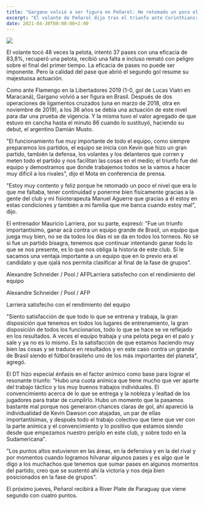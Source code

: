```yaml
---
title: "Gargano volvió a ser figura en Peñarol: He retomado un poco el nivel"
excerpt: "El volante de Peñarol dijo tras el triunfo ante Corinthians: Me faltaba tener continuidad y ponerme bien físicamente; Larriera destacó el factor anímico del grupo y la individualidad de Kevin Dawson"
date: 2021-04-30T00:00:00+2:00
---
```



<img src="https://media.cdnp.elobservador.com.uy/042021/1619742421484/f801a7cf9ebc529c1e993075cdf0b40931faaab9.jpg?&amp;cw=600&amp;ch=365">


El volante tocó 48 veces la pelota, intentó 37 pases con una eficacia de 83,8%, recuperó una pelota, recibió una falta e incluso remató con peligro sobre el final del primer tiempo. La eficacia de pases no puede ser imponente. Pero la calidad del pase que abrió el segundo gol resume su majestuosa actuación.


Como ante Flamengo en la Libertadores 2019 (1-0, gol de Lucas Viatri en Maracaná), Gargano volvió a ser figura en Brasil. Después de dos operaciones de ligamentos cruzados (una en marzo de 2018, otra en noviembre de 2019), a los 36 años se debía una actuación de este nivel para dar una prueba de vigencia. Y la misma tuvo el valor agregado de que estuvo en cancha hasta el minuto 86 cuando lo sustituyó, haciendo su debut, el argentino Damián Musto.


"El funcionamiento fue muy importante de todo el equipo, como siempre preparamos los partidos, el equipo se inicia con Kevin que hizo un gran partido, también la defensa, los volantes y los delanteros que corren y meten todo el partido y nos facilitan las cosas en el medio; el triunfo fue del equipo y demostramos que donde trabajemos todos se la vamos a hacer muy difícil a los rivales", dijo el Mota en conferencia de prensa.


"Estoy muy contento y feliz porque he retomado un poco el nivel que era lo que me faltaba, tener continuidad y ponerme bien físicamente gracias a la gente del club y mi fisioterapeuta Manuel Aguerre que gracias a él estoy en estas condiciones y también a mi familia que me banca cuando estoy mal", dijo.


El entrenador Mauricio Larriera, por su parte, expresó: "Fue un triunfo importantísimo, ganar acá contra un equipo grande de Brasil, un equipo que juega muy bien, no se da todos los días ni se da en todos los torneos. No sé si fue un partido bisagra, tenemos que continuar intentando ganar todo lo que se nos presente, es lo que nos obliga la historia de este club. Sí le sacamos una ventaja importante a un equipo que en lo previo era el candidato y que ojalá nos permita clasificar al final de la fase de grupos".


Alexandre Schneider / Pool / AFPLarriera satisfecho con el rendimiento del equipo


Alexandre Schneider / Pool / AFP


Larriera satisfecho con el rendimiento del equipo


"Siento satisfacción de que todo lo que se entrena y trabaja, la gran disposición que tenemos en todos los lugares de entrenamiento, la gran disposición de todos los funcionarios, todo lo que se hace se ve reflejado en los resultados. A veces el equipo trabaja y una pelota pega en el palo y sale y ya no es lo mismo. Es la satisfacción de que estamos haciendo muy bien las cosas y se traduce en resultados y en este caso contra un grande de Brasil siendo el fútbol brasileño uno de los más importantes del planeta", agregó.


El DT hizo especial énfasis en el factor anímico como base para lograr el resonante triunfo: "Hubo una cuota anímica que tiene mucho que ver aparte del trabajo táctico y los muy buenos trabajos individuales. El convencimiento acerca de lo que se entrega y la nobleza y lealtad de los jugadores para tratar de cumplirlo. Hubo un momento que la pasamos bastante mal porque nos generaron chances claras de gol, ahí apareció la individualidad de Kevin Dawson con atajadas, un par de ellas importantísimas, y después todo el trabajo colectivo que tiene que ver con la parte anímica y el convencimiento y lo positivo que estamos siendo desde que empezamos nuestro periplo en este club, y sobre todo en la Sudamericana".


"Los puntos altos estuvieron en las áreas, en la defensiva y en la del rival y por momentos cuando logramos hilvanar algunos pases y es algo que le digo a los muchachos que tenemos que sumar pases en algunos momentos del partido, creo que se sustentó ahí la victoria y nos deja bien posicionados en la fase de grupos".


El próximo jueves, Peñarol recibirá a River Plate de Paraguay que viene segundo con cuatro puntos.


